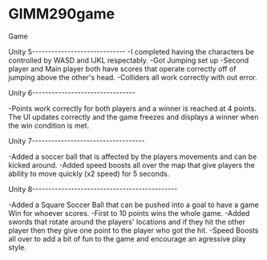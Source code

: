 # GIMM290game
 Game

Unity 5-----------------------------
-I completed having the characters be controlled by WASD and IJKL respectably.
-Got Jumping set up
-Second player and Main player both have scores that operate correctly off of jumping above the other's head.
-Colliders all work correctly with out error.

Unity 6--------------------------------

-Points work correctly for both players and a winner is reached at 4 points.
The UI updates correctly and the game freezes and displays a winner when the win condition is met.


Unity 7-----------------------------------

-Added a soccer ball that is affected by the players movements and can be kicked around. 
-Added speed boosts all over the map that give players the ability to move quickly (x2 speed) for 5 seconds.

Unity 8---------------------------------------------

-Added a Square Soccer Ball that can be pushed into a goal to have a game Win for whoever scores. 
-First to 10 points wins the whole game.
-Added swords that rotate around the players' locations and if they hit the other player then they give one point to the player who got the hit. 
-Speed Boosts all over to add a bit of fun to the game and encourage an agressive play style.
